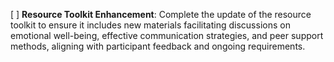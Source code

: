 [ ] **Resource Toolkit Enhancement**: Complete the update of the resource toolkit to ensure it includes new materials facilitating discussions on emotional well-being, effective communication strategies, and peer support methods, aligning with participant feedback and ongoing requirements.